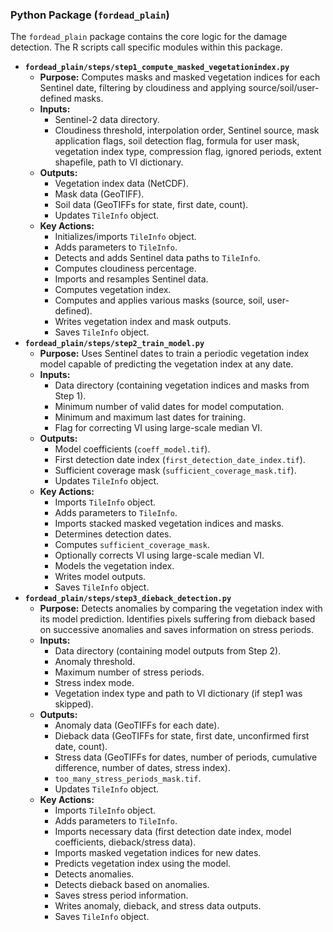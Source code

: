 ### Python Package (`fordead_plain`)

The `fordead_plain` package contains the core logic for the damage detection. The R scripts call specific modules within this package.

-   **`fordead_plain/steps/step1_compute_masked_vegetationindex.py`**
    -   **Purpose:** Computes masks and masked vegetation indices for each Sentinel date, filtering by cloudiness and applying source/soil/user-defined masks.
    -   **Inputs:**
        -   Sentinel-2 data directory.
        -   Cloudiness threshold, interpolation order, Sentinel source, mask application flags, soil detection flag, formula for user mask, vegetation index type, compression flag, ignored periods, extent shapefile, path to VI dictionary.
    -   **Outputs:**
        -   Vegetation index data (NetCDF).
        -   Mask data (GeoTIFF).
        -   Soil data (GeoTIFFs for state, first date, count).
        -   Updates `TileInfo` object.
    -   **Key Actions:**
        -   Initializes/imports `TileInfo` object.
        -   Adds parameters to `TileInfo`.
        -   Detects and adds Sentinel data paths to `TileInfo`.
        -   Computes cloudiness percentage.
        -   Imports and resamples Sentinel data.
        -   Computes vegetation index.
        -   Computes and applies various masks (source, soil, user-defined).
        -   Writes vegetation index and mask outputs.
        -   Saves `TileInfo` object.
-   **`fordead_plain/steps/step2_train_model.py`**
    -   **Purpose:** Uses Sentinel dates to train a periodic vegetation index model capable of predicting the vegetation index at any date.
    -   **Inputs:**
        -   Data directory (containing vegetation indices and masks from Step 1).
        -   Minimum number of valid dates for model computation.
        -   Minimum and maximum last dates for training.
        -   Flag for correcting VI using large-scale median VI.
    -   **Outputs:**
        -   Model coefficients (`coeff_model.tif`).
        -   First detection date index (`first_detection_date_index.tif`).
        -   Sufficient coverage mask (`sufficient_coverage_mask.tif`).
        -   Updates `TileInfo` object.
    -   **Key Actions:**
        -   Imports `TileInfo` object.
        -   Adds parameters to `TileInfo`.
        -   Imports stacked masked vegetation indices and masks.
        -   Determines detection dates.
        -   Computes `sufficient_coverage_mask`.
        -   Optionally corrects VI using large-scale median VI.
        -   Models the vegetation index.
        -   Writes model outputs.
        -   Saves `TileInfo` object.
-   **`fordead_plain/steps/step3_dieback_detection.py`**
    -   **Purpose:** Detects anomalies by comparing the vegetation index with its model prediction. Identifies pixels suffering from dieback based on successive anomalies and saves information on stress periods.
    -   **Inputs:**
        -   Data directory (containing model outputs from Step 2).
        -   Anomaly threshold.
        -   Maximum number of stress periods.
        -   Stress index mode.
        -   Vegetation index type and path to VI dictionary (if step1 was skipped).
    -   **Outputs:**
        -   Anomaly data (GeoTIFFs for each date).
        -   Dieback data (GeoTIFFs for state, first date, unconfirmed first date, count).
        -   Stress data (GeoTIFFs for dates, number of periods, cumulative difference, number of dates, stress index).
        -   `too_many_stress_periods_mask.tif`.
        -   Updates `TileInfo` object.
    -   **Key Actions:**
        -   Imports `TileInfo` object.
        -   Adds parameters to `TileInfo`.
        -   Imports necessary data (first detection date index, model coefficients, dieback/stress data).
        -   Imports masked vegetation indices for new dates.
        -   Predicts vegetation index using the model.
        -   Detects anomalies.
        -   Detects dieback based on anomalies.
        -   Saves stress period information.
        -   Writes anomaly, dieback, and stress data outputs.
        -   Saves `TileInfo` object.
